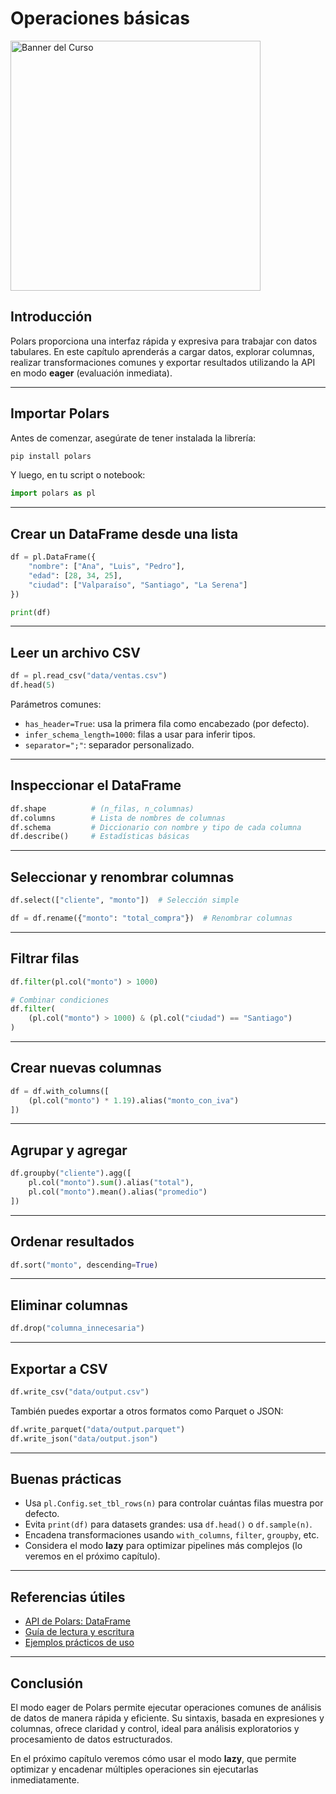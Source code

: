 

# Operaciones básicas 


<img src="../images/operations.png" alt="Banner del Curso" width="400" >


## Introducción

Polars proporciona una interfaz rápida y expresiva para trabajar con datos tabulares. En este capítulo aprenderás a cargar datos, explorar columnas, realizar transformaciones comunes y exportar resultados utilizando la API en modo **eager** (evaluación inmediata).

---

## Importar Polars

Antes de comenzar, asegúrate de tener instalada la librería:

```bash
pip install polars
```

Y luego, en tu script o notebook:

```python
import polars as pl
```

---

## Crear un DataFrame desde una lista

```python
df = pl.DataFrame({
    "nombre": ["Ana", "Luis", "Pedro"],
    "edad": [28, 34, 25],
    "ciudad": ["Valparaíso", "Santiago", "La Serena"]
})

print(df)
```

---

## Leer un archivo CSV

```python
df = pl.read_csv("data/ventas.csv")
df.head(5)
```

Parámetros comunes:

- `has_header=True`: usa la primera fila como encabezado (por defecto).
- `infer_schema_length=1000`: filas a usar para inferir tipos.
- `separator=";"`: separador personalizado.

---

## Inspeccionar el DataFrame

```python
df.shape          # (n_filas, n_columnas)
df.columns        # Lista de nombres de columnas
df.schema         # Diccionario con nombre y tipo de cada columna
df.describe()     # Estadísticas básicas
```

---

## Seleccionar y renombrar columnas

```python
df.select(["cliente", "monto"])  # Selección simple

df = df.rename({"monto": "total_compra"})  # Renombrar columnas
```

---

## Filtrar filas

```python
df.filter(pl.col("monto") > 1000)

# Combinar condiciones
df.filter(
    (pl.col("monto") > 1000) & (pl.col("ciudad") == "Santiago")
)
```

---

## Crear nuevas columnas

```python
df = df.with_columns([
    (pl.col("monto") * 1.19).alias("monto_con_iva")
])
```

---

## Agrupar y agregar

```python
df.groupby("cliente").agg([
    pl.col("monto").sum().alias("total"),
    pl.col("monto").mean().alias("promedio")
])
```

---

## Ordenar resultados

```python
df.sort("monto", descending=True)
```

---

## Eliminar columnas

```python
df.drop("columna_innecesaria")
```

---

## Exportar a CSV

```python
df.write_csv("data/output.csv")
```

También puedes exportar a otros formatos como Parquet o JSON:

```python
df.write_parquet("data/output.parquet")
df.write_json("data/output.json")
```

---

## Buenas prácticas

- Usa `pl.Config.set_tbl_rows(n)` para controlar cuántas filas muestra por defecto.
- Evita `print(df)` para datasets grandes: usa `df.head()` o `df.sample(n)`.
- Encadena transformaciones usando `with_columns`, `filter`, `groupby`, etc.
- Considera el modo **lazy** para optimizar pipelines más complejos (lo veremos en el próximo capítulo).


---

## Referencias útiles

- [API de Polars: DataFrame](https://pola-rs.github.io/polars/py-polars/html/reference/api/expressions.html)
- [Guía de lectura y escritura](https://pola-rs.github.io/polars/py-polars/html/reference/io.html)
- [Ejemplos prácticos de uso](https://pola.rs/examples/)

---

## Conclusión

El modo eager de Polars permite ejecutar operaciones comunes de análisis de datos de manera rápida y eficiente. Su sintaxis, basada en expresiones y columnas, ofrece claridad y control, ideal para análisis exploratorios y procesamiento de datos estructurados.

En el próximo capítulo veremos cómo usar el modo **lazy**, que permite optimizar y encadenar múltiples operaciones sin ejecutarlas inmediatamente.
